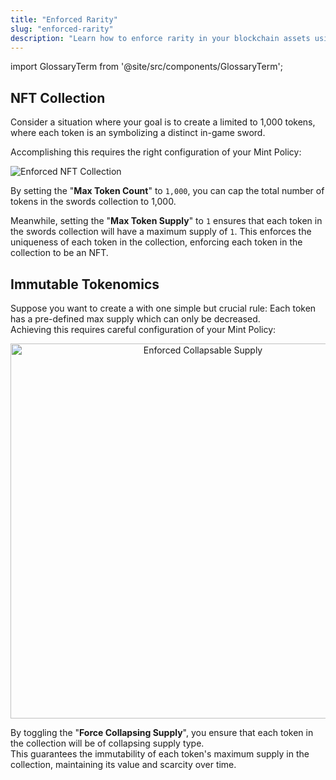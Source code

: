 ```yaml
---
title: "Enforced Rarity"
slug: "enforced-rarity"
description: "Learn how to enforce rarity in your blockchain assets using Enjin's features, ensuring controlled distribution and enhanced value of rare tokens."
---
```


import GlossaryTerm from '@site/src/components/GlossaryTerm';

## NFT Collection

Consider a situation where your goal is to create a <GlossaryTerm id="collection" /> limited to 1,000 tokens, where each token is an <GlossaryTerm id="nft" /> symbolizing a distinct in-game sword.

Accomplishing this requires the right configuration of your Mint Policy:

![Enforced NFT Collection](/img/guides/advanced-mechanics/enforce-nft-collection.png)

By setting the "**Max Token Count**" to `1,000`, you can cap the total number of tokens in the swords collection to 1,000.

Meanwhile, setting the "**Max Token Supply**" to `1` ensures that each token in the swords collection will have a maximum supply of `1`. This enforces the uniqueness of each token in the collection, enforcing each token in the collection to be an NFT.

## Immutable Tokenomics

Suppose you want to create a <GlossaryTerm id="collection" /> with one simple but crucial rule: Each token has a pre-defined max supply which can only be decreased.  
Achieving this requires careful configuration of your Mint Policy:

<p align="center">
  <img src={require('/img/guides/advanced-mechanics/enforce-collapsing-supply.png').default} width="600" alt="Enforced Collapsable Supply" />
</p>

By toggling the "**Force Collapsing Supply**", you ensure that each token in the collection will be of collapsing supply type.  
This guarantees the immutability of each token's maximum supply in the collection, maintaining its value and scarcity over time.
